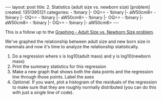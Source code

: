 --- layout: post title: 2. Statistics (adult size vs. newborn size)
[problem] created: 1351395121 categories: - !binary |- OQ== - !binary |-
aW50cm8= - !binary |- OQ== - !binary |- aW50cm8= - !binary |- OQ== -
!binary |- aW50cm8= - !binary |- OQ== - !binary |- aW50cm8= ---

This is a follow up to the [Graphing - Adult Size vs. Newborn Size
problem](1-graphing-adult-size-vs-newborn-size-problem).

We've graphed the relationship between adult size and new born size in
mammals and now it's time to analyze the relationship statistically.

1.  Do a regression where x is log10(adult mass) and y is log10(newborn
    mass)
2.  Print the summary statistics for this regression
3.  Make a new graph that shows both the data points and the regression
    line through those points. Label the axes
4.  *Optional*. If you want, plot a histogram of the residuals of the
    regression to make sure that they are roughly normally distributed
    (you can do this with just a single line of code).


